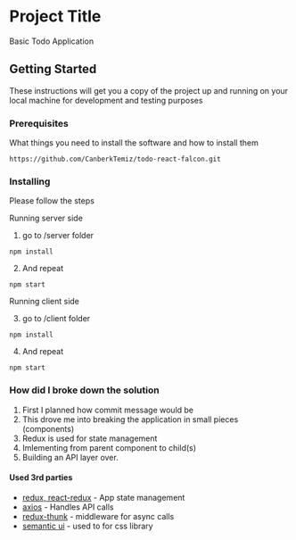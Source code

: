 # Project Title

Basic Todo Application

## Getting Started

These instructions will get you a copy of the project up and running on your local machine for development and testing purposes

### Prerequisites

What things you need to install the software and how to install them

```
https://github.com/CanberkTemiz/todo-react-falcon.git
```

### Installing

Please follow the steps

Running server side

1. go to /server folder

```
npm install
```

2. And repeat

```
npm start
```

Running client side

3. go to /client folder

```
npm install
```

4. And repeat

```
npm start
```

### How did I broke down the solution

1. First I planned how commit message would be
2. This drove me into breaking the application in small pieces (components)
3. Redux is used for state management
4. Imlementing from parent component to child(s)
5. Building an API layer over.

#### Used 3rd parties

- [redux, react-redux](https://redux.js.org/) - App state management
- [axios](https://github.com/axios/axios) - Handles API calls
- [redux-thunk](https://github.com/reduxjs/redux-thunk) - middleware for async calls
- [semantic ui](react.semantic-ui.com) - used to for css library
